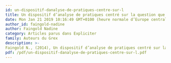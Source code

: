 ```yaml
---
id: un-dispositif-danalyse-de-pratiques-centre-sur-l
title: Un dispositif d’analyse de pratiques centré sur la question que se pose le narrateur
date: Mon Jan 21 2019 10:16:49 GMT+0100 (heure normale d’Europe centrale)
author_id: faingold-nadine
author: Faingold Nadine
category: Articles parus dans Expliciter
family: Auteurs du Grex
description: >-
Faingold N., (2014), Un dispositif d’analyse de pratiques centré sur la question que se pose le narrateur, Expliciter n° 103, p. 23-28 
pdf: /pdf/un-dispositif-danalyse-de-pratiques-centre-sur-l.pdf
---
```

